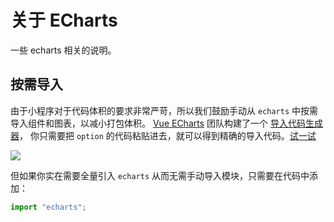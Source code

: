 # 关于 ECharts

一些 echarts 相关的说明。

## 按需导入

由于小程序对于代码体积的要求非常严苛，所以我们鼓励手动从 `echarts` 中按需导入组件和图表，以减小打包体积。
[Vue ECharts](https://github.com/ecomfe/vue-echarts) 团队构建了一个 [导入代码生成器](https://vue-echarts.dev/#codegen)，
你只需要把 `option` 的代码粘贴进去，就可以得到精确的导入代码。[试一试](https://vue-echarts.dev/#codegen)

![](https://github.com/ecomfe/vue-echarts/assets/1726061/f9c38a06-3422-4f0e-ab8c-f242d9aea9aa)

但如果你实在需要全量引入 `echarts` 从而无需手动导入模块，只需要在代码中添加：

```js
import "echarts";
```